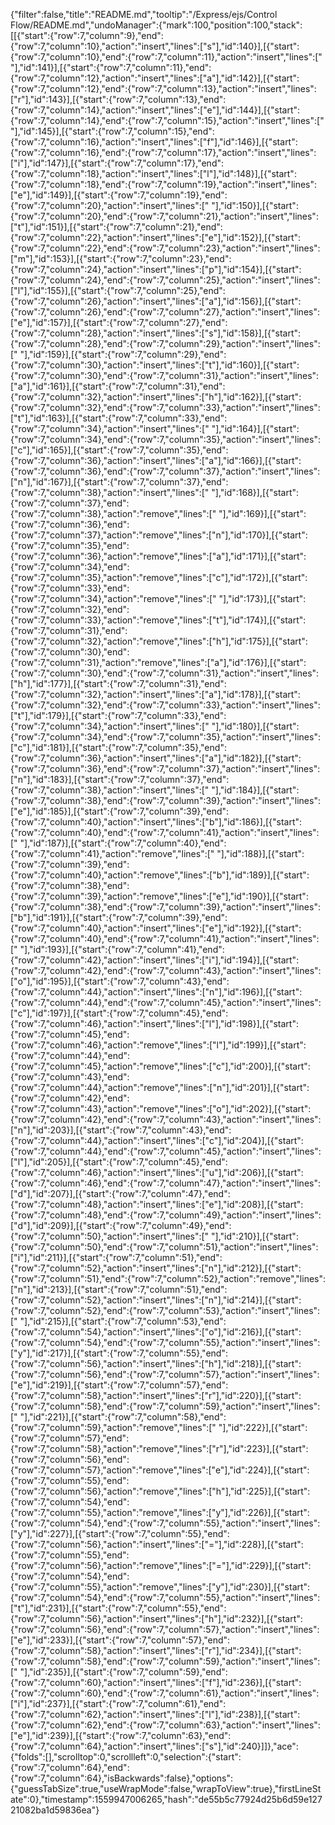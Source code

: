 {"filter":false,"title":"README.md","tooltip":"/Express/ejs/Control Flow/README.md","undoManager":{"mark":100,"position":100,"stack":[[{"start":{"row":7,"column":9},"end":{"row":7,"column":10},"action":"insert","lines":["s"],"id":140}],[{"start":{"row":7,"column":10},"end":{"row":7,"column":11},"action":"insert","lines":[" "],"id":141}],[{"start":{"row":7,"column":11},"end":{"row":7,"column":12},"action":"insert","lines":["a"],"id":142}],[{"start":{"row":7,"column":12},"end":{"row":7,"column":13},"action":"insert","lines":["r"],"id":143}],[{"start":{"row":7,"column":13},"end":{"row":7,"column":14},"action":"insert","lines":["e"],"id":144}],[{"start":{"row":7,"column":14},"end":{"row":7,"column":15},"action":"insert","lines":[" "],"id":145}],[{"start":{"row":7,"column":15},"end":{"row":7,"column":16},"action":"insert","lines":["f"],"id":146}],[{"start":{"row":7,"column":16},"end":{"row":7,"column":17},"action":"insert","lines":["i"],"id":147}],[{"start":{"row":7,"column":17},"end":{"row":7,"column":18},"action":"insert","lines":["l"],"id":148}],[{"start":{"row":7,"column":18},"end":{"row":7,"column":19},"action":"insert","lines":["e"],"id":149}],[{"start":{"row":7,"column":19},"end":{"row":7,"column":20},"action":"insert","lines":[" "],"id":150}],[{"start":{"row":7,"column":20},"end":{"row":7,"column":21},"action":"insert","lines":["t"],"id":151}],[{"start":{"row":7,"column":21},"end":{"row":7,"column":22},"action":"insert","lines":["e"],"id":152}],[{"start":{"row":7,"column":22},"end":{"row":7,"column":23},"action":"insert","lines":["m"],"id":153}],[{"start":{"row":7,"column":23},"end":{"row":7,"column":24},"action":"insert","lines":["p"],"id":154}],[{"start":{"row":7,"column":24},"end":{"row":7,"column":25},"action":"insert","lines":["l"],"id":155}],[{"start":{"row":7,"column":25},"end":{"row":7,"column":26},"action":"insert","lines":["a"],"id":156}],[{"start":{"row":7,"column":26},"end":{"row":7,"column":27},"action":"insert","lines":["e"],"id":157}],[{"start":{"row":7,"column":27},"end":{"row":7,"column":28},"action":"insert","lines":["s"],"id":158}],[{"start":{"row":7,"column":28},"end":{"row":7,"column":29},"action":"insert","lines":[" "],"id":159}],[{"start":{"row":7,"column":29},"end":{"row":7,"column":30},"action":"insert","lines":["t"],"id":160}],[{"start":{"row":7,"column":30},"end":{"row":7,"column":31},"action":"insert","lines":["a"],"id":161}],[{"start":{"row":7,"column":31},"end":{"row":7,"column":32},"action":"insert","lines":["h"],"id":162}],[{"start":{"row":7,"column":32},"end":{"row":7,"column":33},"action":"insert","lines":["t"],"id":163}],[{"start":{"row":7,"column":33},"end":{"row":7,"column":34},"action":"insert","lines":[" "],"id":164}],[{"start":{"row":7,"column":34},"end":{"row":7,"column":35},"action":"insert","lines":["c"],"id":165}],[{"start":{"row":7,"column":35},"end":{"row":7,"column":36},"action":"insert","lines":["a"],"id":166}],[{"start":{"row":7,"column":36},"end":{"row":7,"column":37},"action":"insert","lines":["n"],"id":167}],[{"start":{"row":7,"column":37},"end":{"row":7,"column":38},"action":"insert","lines":[" "],"id":168}],[{"start":{"row":7,"column":37},"end":{"row":7,"column":38},"action":"remove","lines":[" "],"id":169}],[{"start":{"row":7,"column":36},"end":{"row":7,"column":37},"action":"remove","lines":["n"],"id":170}],[{"start":{"row":7,"column":35},"end":{"row":7,"column":36},"action":"remove","lines":["a"],"id":171}],[{"start":{"row":7,"column":34},"end":{"row":7,"column":35},"action":"remove","lines":["c"],"id":172}],[{"start":{"row":7,"column":33},"end":{"row":7,"column":34},"action":"remove","lines":[" "],"id":173}],[{"start":{"row":7,"column":32},"end":{"row":7,"column":33},"action":"remove","lines":["t"],"id":174}],[{"start":{"row":7,"column":31},"end":{"row":7,"column":32},"action":"remove","lines":["h"],"id":175}],[{"start":{"row":7,"column":30},"end":{"row":7,"column":31},"action":"remove","lines":["a"],"id":176}],[{"start":{"row":7,"column":30},"end":{"row":7,"column":31},"action":"insert","lines":["h"],"id":177}],[{"start":{"row":7,"column":31},"end":{"row":7,"column":32},"action":"insert","lines":["a"],"id":178}],[{"start":{"row":7,"column":32},"end":{"row":7,"column":33},"action":"insert","lines":["t"],"id":179}],[{"start":{"row":7,"column":33},"end":{"row":7,"column":34},"action":"insert","lines":[" "],"id":180}],[{"start":{"row":7,"column":34},"end":{"row":7,"column":35},"action":"insert","lines":["c"],"id":181}],[{"start":{"row":7,"column":35},"end":{"row":7,"column":36},"action":"insert","lines":["a"],"id":182}],[{"start":{"row":7,"column":36},"end":{"row":7,"column":37},"action":"insert","lines":["n"],"id":183}],[{"start":{"row":7,"column":37},"end":{"row":7,"column":38},"action":"insert","lines":[" "],"id":184}],[{"start":{"row":7,"column":38},"end":{"row":7,"column":39},"action":"insert","lines":["e"],"id":185}],[{"start":{"row":7,"column":39},"end":{"row":7,"column":40},"action":"insert","lines":["b"],"id":186}],[{"start":{"row":7,"column":40},"end":{"row":7,"column":41},"action":"insert","lines":[" "],"id":187}],[{"start":{"row":7,"column":40},"end":{"row":7,"column":41},"action":"remove","lines":[" "],"id":188}],[{"start":{"row":7,"column":39},"end":{"row":7,"column":40},"action":"remove","lines":["b"],"id":189}],[{"start":{"row":7,"column":38},"end":{"row":7,"column":39},"action":"remove","lines":["e"],"id":190}],[{"start":{"row":7,"column":38},"end":{"row":7,"column":39},"action":"insert","lines":["b"],"id":191}],[{"start":{"row":7,"column":39},"end":{"row":7,"column":40},"action":"insert","lines":["e"],"id":192}],[{"start":{"row":7,"column":40},"end":{"row":7,"column":41},"action":"insert","lines":[" "],"id":193}],[{"start":{"row":7,"column":41},"end":{"row":7,"column":42},"action":"insert","lines":["i"],"id":194}],[{"start":{"row":7,"column":42},"end":{"row":7,"column":43},"action":"insert","lines":["o"],"id":195}],[{"start":{"row":7,"column":43},"end":{"row":7,"column":44},"action":"insert","lines":["n"],"id":196}],[{"start":{"row":7,"column":44},"end":{"row":7,"column":45},"action":"insert","lines":["c"],"id":197}],[{"start":{"row":7,"column":45},"end":{"row":7,"column":46},"action":"insert","lines":["l"],"id":198}],[{"start":{"row":7,"column":45},"end":{"row":7,"column":46},"action":"remove","lines":["l"],"id":199}],[{"start":{"row":7,"column":44},"end":{"row":7,"column":45},"action":"remove","lines":["c"],"id":200}],[{"start":{"row":7,"column":43},"end":{"row":7,"column":44},"action":"remove","lines":["n"],"id":201}],[{"start":{"row":7,"column":42},"end":{"row":7,"column":43},"action":"remove","lines":["o"],"id":202}],[{"start":{"row":7,"column":42},"end":{"row":7,"column":43},"action":"insert","lines":["n"],"id":203}],[{"start":{"row":7,"column":43},"end":{"row":7,"column":44},"action":"insert","lines":["c"],"id":204}],[{"start":{"row":7,"column":44},"end":{"row":7,"column":45},"action":"insert","lines":["l"],"id":205}],[{"start":{"row":7,"column":45},"end":{"row":7,"column":46},"action":"insert","lines":["u"],"id":206}],[{"start":{"row":7,"column":46},"end":{"row":7,"column":47},"action":"insert","lines":["d"],"id":207}],[{"start":{"row":7,"column":47},"end":{"row":7,"column":48},"action":"insert","lines":["e"],"id":208}],[{"start":{"row":7,"column":48},"end":{"row":7,"column":49},"action":"insert","lines":["d"],"id":209}],[{"start":{"row":7,"column":49},"end":{"row":7,"column":50},"action":"insert","lines":[" "],"id":210}],[{"start":{"row":7,"column":50},"end":{"row":7,"column":51},"action":"insert","lines":["i"],"id":211}],[{"start":{"row":7,"column":51},"end":{"row":7,"column":52},"action":"insert","lines":["n"],"id":212}],[{"start":{"row":7,"column":51},"end":{"row":7,"column":52},"action":"remove","lines":["n"],"id":213}],[{"start":{"row":7,"column":51},"end":{"row":7,"column":52},"action":"insert","lines":["n"],"id":214}],[{"start":{"row":7,"column":52},"end":{"row":7,"column":53},"action":"insert","lines":[" "],"id":215}],[{"start":{"row":7,"column":53},"end":{"row":7,"column":54},"action":"insert","lines":["o"],"id":216}],[{"start":{"row":7,"column":54},"end":{"row":7,"column":55},"action":"insert","lines":["y"],"id":217}],[{"start":{"row":7,"column":55},"end":{"row":7,"column":56},"action":"insert","lines":["h"],"id":218}],[{"start":{"row":7,"column":56},"end":{"row":7,"column":57},"action":"insert","lines":["e"],"id":219}],[{"start":{"row":7,"column":57},"end":{"row":7,"column":58},"action":"insert","lines":["r"],"id":220}],[{"start":{"row":7,"column":58},"end":{"row":7,"column":59},"action":"insert","lines":[" "],"id":221}],[{"start":{"row":7,"column":58},"end":{"row":7,"column":59},"action":"remove","lines":[" "],"id":222}],[{"start":{"row":7,"column":57},"end":{"row":7,"column":58},"action":"remove","lines":["r"],"id":223}],[{"start":{"row":7,"column":56},"end":{"row":7,"column":57},"action":"remove","lines":["e"],"id":224}],[{"start":{"row":7,"column":55},"end":{"row":7,"column":56},"action":"remove","lines":["h"],"id":225}],[{"start":{"row":7,"column":54},"end":{"row":7,"column":55},"action":"remove","lines":["y"],"id":226}],[{"start":{"row":7,"column":54},"end":{"row":7,"column":55},"action":"insert","lines":["y"],"id":227}],[{"start":{"row":7,"column":55},"end":{"row":7,"column":56},"action":"insert","lines":["="],"id":228}],[{"start":{"row":7,"column":55},"end":{"row":7,"column":56},"action":"remove","lines":["="],"id":229}],[{"start":{"row":7,"column":54},"end":{"row":7,"column":55},"action":"remove","lines":["y"],"id":230}],[{"start":{"row":7,"column":54},"end":{"row":7,"column":55},"action":"insert","lines":["t"],"id":231}],[{"start":{"row":7,"column":55},"end":{"row":7,"column":56},"action":"insert","lines":["h"],"id":232}],[{"start":{"row":7,"column":56},"end":{"row":7,"column":57},"action":"insert","lines":["e"],"id":233}],[{"start":{"row":7,"column":57},"end":{"row":7,"column":58},"action":"insert","lines":["r"],"id":234}],[{"start":{"row":7,"column":58},"end":{"row":7,"column":59},"action":"insert","lines":[" "],"id":235}],[{"start":{"row":7,"column":59},"end":{"row":7,"column":60},"action":"insert","lines":["f"],"id":236}],[{"start":{"row":7,"column":60},"end":{"row":7,"column":61},"action":"insert","lines":["i"],"id":237}],[{"start":{"row":7,"column":61},"end":{"row":7,"column":62},"action":"insert","lines":["l"],"id":238}],[{"start":{"row":7,"column":62},"end":{"row":7,"column":63},"action":"insert","lines":["e"],"id":239}],[{"start":{"row":7,"column":63},"end":{"row":7,"column":64},"action":"insert","lines":["s"],"id":240}]]},"ace":{"folds":[],"scrolltop":0,"scrollleft":0,"selection":{"start":{"row":7,"column":64},"end":{"row":7,"column":64},"isBackwards":false},"options":{"guessTabSize":true,"useWrapMode":false,"wrapToView":true},"firstLineState":0},"timestamp":1559947006265,"hash":"de55b5c77924d25b6d59e12721082ba1d59836ea"}